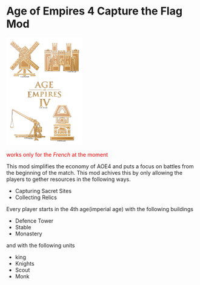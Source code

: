 # Age of Empires 4 Capture the Flag Mod

<img src="https://github.com/stiangglanda/AOE4CTFMod/blob/main/assets/mod.png" alt="drawing" width="200"/>

<span style="color:red">works only for the *French* at the moment</span>

This mod simplifies the economy of AOE4 and puts a focus on battles from the beginning of the match.
This mod achives this by only allowing the players to gether resources in the following ways.
- Capturing Sacret Sites
- Collecting Relics

Every player starts in the 4th age(imperial age) with the following buildings
- Defence Tower
- Stable
- Monastery
  
and with the following units
- king
- Knights
- Scout
- Monk
